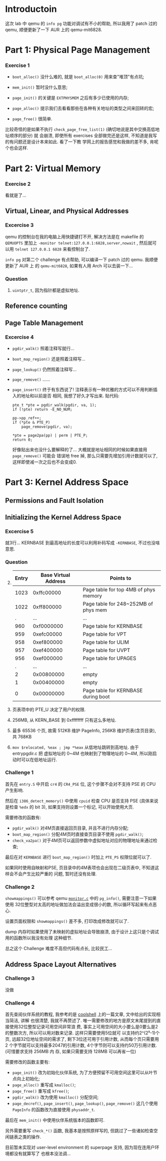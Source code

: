 Introductoin
============

这次 lab 中 qemu 的 `info pg` 功能对调试有不小的帮助, 所以我用了 patch 过的 qemu,
顺便更新了一下 AUR 上的 qemu-mit6828.


Part 1: Physical Page Management
================================

### Exercise 1

  * `boot_alloc()` 没什么难的, 就是 `boot_alloc(0)` 用来查"堆顶"有点坑;

  * `mem_init()` 暂时没什么意思;

  * `page_init()` 的关键是 `EXTPHYSMEM` 之后有多少已使用的内存;

  * `page_alloc()` 提示我们去看看那些在各种有关地址的类型之间来回转的宏;

  * `page_free()` 很简单.

比较奇怪的是如果不执行 `check_page_free_list(1)` (确切地说是其中交换高低地址顺序的部分) 就
会崩溃, 即使所有 exercises 全部做完还是这样, 不知道是我写的有问题还是设计本来如此. 看了一下教
学网上的报告感觉和我做的差不多, 肯呢个也会这样.

Part 2: Virtual Memory
======================

### Exercise 2

看就是了...

Virtual, Linear, and Physical Addresses
---------------------------------------

### Excercise 3

qemu 的控制台在我的电脑上用快捷键打不开, 解决方法是在 makefile 的 `QEMUOPTS` 里加上
`-monitor telnet:127.0.0.1:6828,server,nowait` , 然后就可以用
`telnet 127.0.0.1 6828` 来看控制台了.

`info pg` 对第二个 challenge 有点帮助, 可以编译一下 patch 过的 qemu. 我顺便更新了 AUR 上
的 `qemu-mit6828`, 如果有人用 Arch 可以去装一下...

### Question

 1. `uintptr_t`, 因为指针都是虚拟地址.

Reference counting
------------------

Page Table Management
---------------------

### Excercise 4

  * `pgdir_walk()` 照着注释写就行...

  * `boot_map_region()` 还是照着注释写...

  * `page_lookup()` 仍然照着注释写...

  * `page_remove()` ......

  * `page_insert()` 终于有东西说了! 注释表示有一种优雅的方式可以不用判断插入的地址和以前是否
    相同, 我想了好久才写出来. 贴代码:

        pte_t *pte = pgdir_walk(pgdir, va, 1);
        if (!pte) return -E_NO_NUM;
        
        pp->pp_ref++;
        if (*pte & PTE_P)
            page_remove(pgdir, va);
        
        *pte = page2pa(pp) | perm | PTE_P;
        return 0;

    好像贴出来也没什么要解释的了... 大概就是地址相同的时候如果直接用 `page_remove()` 可能会
    错误地 free 掉, 那么只需要先增加引用计数就可以了, 这样即使减一次之后也不会变成0.

Part 3: Kernel Address Space
============================

Permissions and Fault Isolation
-------------------------------

Initializing the Kernel Address Space
-------------------------------------

### Excercise 5

就3行... KERNBASE 到最高地址的长度可以利用补码写成 `-KERNBASE`, 不过也没啥意思.

### Question

 2. | Entry | Base Virtual Address |              Points to              |
    |-------|----------------------|-------------------------------------|
    | 1023  |      0xffc00000      |Page table for top 4MB of phys memory|
    | 1022  |      0xff800000      |Page table for 248~252MB of phys mem |
    |   .   |         ...          |                 ...                 |
    |  960  |      0xf0000000      |       Page table for KERNBASE       |
    |  959  |      0xefc00000      |         Page table for VPT          |
    |  958  |      0xef800000      |         Page table for ULIM         |
    |  957  |      0xef400000      |         Page table for UVPT         |
    |  956  |      0xef000000      |        Page table for UPAGES        |
    |   .   |         ...          |                 ...                 |
    |   2   |      0x00800000      |                empty                |
    |   1   |      0x00400000      |                empty                |
    |   0   |      0x00000000      | Page table for KERNBASE during boot |

 3. 页表项中的 PTE_U 决定了用户的权限.
 
 4. 256MB, 从 KERN_BASE 到 0xffffffff 只有这么多地址.
 
 5. 最多 65536 个页, 故需 512KB 维护 PageInfo, 256KB 维护页表(含页目录), 共 768KB
 
 6. `mov $relocated, %eax ; jmp *%eax` 从低地址跳转到高地址. 由于 entrypgdir.c 把
    虚拟地址的 0~4M 也映射到了物理地址的 0~4M, 所以刚启动时可以在低地址运行.

### Challenge 1

首先在 `entry.S` 中开启 `cr4` 的 `CR4_PSE` 位, 这个步骤不会对不支持 PSE 的 CPU 产生影响.

然后在 `i386_detect_memory()` 中使用 `cpuid` 检查 CPU 是否支持 PSE (具体来说是检查
`%edx` 的 bit 3), 如果支持则设置一个标记, 可以开始使用大页.

需要修改的函数有:

  * `pgdir_walk()` 对4M页直接返回页目录, 并且不进行内存分配;
  * `boot_map_region()` 分配4M页时直接查页目录不使用 `pgdir_walk()`;
  * `check_va2pa()` 对于4M页可以返回参数中虚拟地址对应的物理地址来通过检查;

最后在对 `KERNBASE` 进行 `boot_map_region()` 时加上 `PTE_PS` 权限位就可以了.

如果同时使用自映射和PSE, 页目录中的4M表项也会出现在二级页表中, 不知道这样会不会产生比较严重的
问题, 暂时还没有处理.

### Challenge 2

`showmappings()` 可以参考 qemu [`monitor.c`][1] 中的 `pg_info()`, 需要注意一下如果使用
32位整型对太高的地址做加法会溢出变成很小的数, 所以循环写起来有点恶心.

设置页面权限和 `showmappings()` 差不多, 打印改成修改就可以了.

dump 内存时如果使用了未映射的虚拟地址会导致崩溃, 由于设计上这只是个调试用的函数所以我没有处理
这种细节.

总之这个 Challenge 难度不高但代码有点长, 比较民工...

Address Space Layout Alternatives
---------------------------------

### Challenge 3

没做

### Challenge 4

首先查阅伙伴系统的教程, 我参考的是 [coolshell][2] 上的一篇文章, 文中给出的实现相当简洁, 讲解
也很清楚, 我就不再赘述了. 唯一需要修改的地方是原文末尾提到的直接使用32位整型记录可用空间非常浪
费, 事实上可用空间的大小要么是0要么是2的整数次方, 所以可以用对数来记录. 这样只需要使用5位就可
以支持约2^(2⁵-1)个页, 远超32位地址空间的需求了, 剩下3位还可用于引用计数, 从而每个页只需要用2
个字节就可以支持最多2047的引用计数, 4个字节则可以支持约50万引用计数. (可惜要求支持 256MB 内
存, 如果只需要支持 128MB 可以再省一位)

需要修改的函数主要有:

  * `page_init()` 改为初始化伙伴系统, 为了方便预留不可用空间这里可以从叶节点向上初始化;
  * `page_alloc()` 重写成 `kmalloc()`;
  * `page_free()` 重写成 `kfree()`;
  * `pgdir_walk()` 改为使用 `kmalloc()` 分配空间;
  * `page_decref()`, `page_insert()`, `page_lookup()`, `page_remove()` 这几个使用 
    `PageInfo` 的函数改为直接使用 `physaddr_t`.

最后在 `mem_init()` 中使用伙伴系统版本的函数即可.

另外需要重写 `check_*()` 函数, 我基本是按照原样写的, 但跳过了一些诸如检查空闲链表之类的操作.

目前暂未实现对 user-level environment 的 superpage 支持, 因为现在连用户环境都没有就算写了
也根本没法调...


[1]: https://github.com/geofft/qemu/commit/387498d70dd3e13c9aebb74ddf43fc5d9bd67ffe
[2]: http://coolshell.cn/articles/10427.html